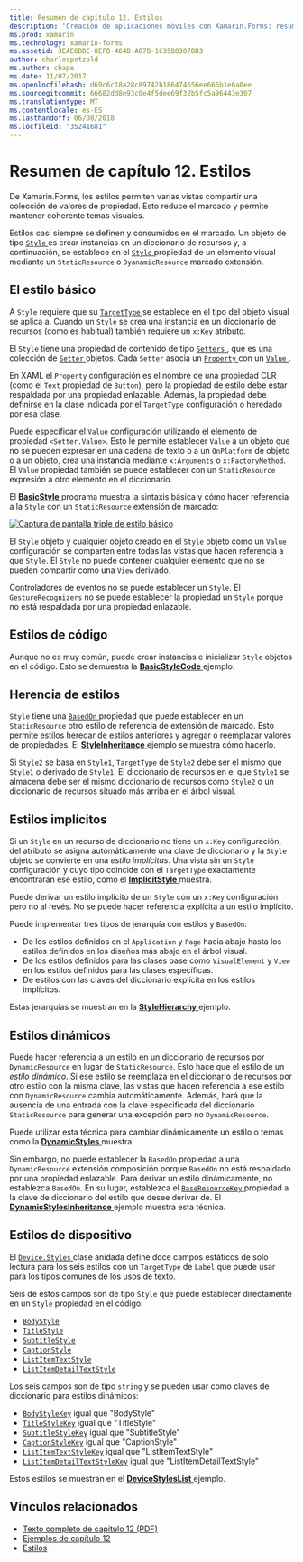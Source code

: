 ```yaml
---
title: Resumen de capítulo 12. Estilos
description: 'Creación de aplicaciones móviles con Xamarin.Forms: resumen de capítulo 12. Estilos'
ms.prod: xamarin
ms.technology: xamarin-forms
ms.assetid: 3EAE6BDC-8EFB-464B-A87B-1C35B8387BB3
author: charlespetzold
ms.author: chape
ms.date: 11/07/2017
ms.openlocfilehash: d69c6c18a28c89742b186474656ee666b1e6a0ee
ms.sourcegitcommit: 66682dd8e93c0e4f5dee69f32b5fc5a96443e307
ms.translationtype: MT
ms.contentlocale: es-ES
ms.lasthandoff: 06/08/2018
ms.locfileid: "35241681"
---
```

# <a name="summary-of-chapter-12-styles"></a>Resumen de capítulo 12. Estilos

De Xamarin.Forms, los estilos permiten varias vistas compartir una colección de valores de propiedad. Esto reduce el marcado y permite mantener coherente temas visuales.

Estilos casi siempre se definen y consumidos en el marcado. Un objeto de tipo [ `Style` ](https://developer.xamarin.com/api/type/Xamarin.Forms.Style/) es crear instancias en un diccionario de recursos y, a continuación, se establece en el [ `Style` ](https://developer.xamarin.com/api/property/Xamarin.Forms.VisualElement.Style/) propiedad de un elemento visual mediante un `StaticResource` o `DyanamicResource` marcado extensión.

## <a name="the-basic-style"></a>El estilo básico

A `Style` requiere que su [ `TargetType` ](https://developer.xamarin.com/api/property/Xamarin.Forms.Style.TargetType/) se establece en el tipo del objeto visual se aplica a. Cuando un `Style` se crea una instancia en un diccionario de recursos (como es habitual) también requiere un `x:Key` atributo.

El `Style` tiene una propiedad de contenido de tipo [ `Setters` ](https://developer.xamarin.com/api/property/Xamarin.Forms.Style.Setters/), que es una colección de [ `Setter` ](https://developer.xamarin.com/api/type/Xamarin.Forms.Setter/) objetos. Cada `Setter` asocia un [ `Property` ](https://developer.xamarin.com/api/property/Xamarin.Forms.Setter.Property/) con un [ `Value` ](https://developer.xamarin.com/api/property/Xamarin.Forms.Setter.Value/).

En XAML el `Property` configuración es el nombre de una propiedad CLR (como el `Text` propiedad de `Button`), pero la propiedad de estilo debe estar respaldada por una propiedad enlazable. Además, la propiedad debe definirse en la clase indicada por el `TargetType` configuración o heredado por esa clase.

Puede especificar el `Value` configuración utilizando el elemento de propiedad `<Setter.Value>`. Esto le permite establecer `Value` a un objeto que no se pueden expresar en una cadena de texto o a un `OnPlatform` de objeto o a un objeto, crea una instancia mediante `x:Arguments` o `x:FactoryMethod`. El `Value` propiedad también se puede establecer con un `StaticResource` expresión a otro elemento en el diccionario.

El [ **BasicStyle** ](https://github.com/xamarin/xamarin-forms-book-samples/tree/master/Chapter12/BasicStyle) programa muestra la sintaxis básica y cómo hacer referencia a la `Style` con un `StaticResource` extensión de marcado:

[![Captura de pantalla triple de estilo básico](images/ch12fg01-small.png "estilos básicos")](images/ch12fg01-large.png#lightbox "estilos básicos")

El `Style` objeto y cualquier objeto creado en el `Style` objeto como un `Value` configuración se comparten entre todas las vistas que hacen referencia a que `Style`. El `Style` no puede contener cualquier elemento que no se pueden compartir como una `View` derivado.

Controladores de eventos no se puede establecer un `Style`. El `GestureRecognizers` no se puede establecer la propiedad un `Style` porque no está respaldada por una propiedad enlazable.

## <a name="styles-in-code"></a>Estilos de código

Aunque no es muy común, puede crear instancias e inicializar `Style` objetos en el código. Esto se demuestra la [ **BasicStyleCode** ](https://github.com/xamarin/xamarin-forms-book-samples/tree/master/Chapter12/BasicStyleCode) ejemplo.

## <a name="style-inheritance"></a>Herencia de estilos

`Style` tiene una [ `BasedOn` ](https://developer.xamarin.com/api/property/Xamarin.Forms.Style.BasedOn/) propiedad que puede establecer en un `StaticResource` otro estilo de referencia de extensión de marcado. Esto permite estilos heredar de estilos anteriores y agregar o reemplazar valores de propiedades. El [ **StyleInheritance** ](https://github.com/xamarin/xamarin-forms-book-samples/tree/master/Chapter12/StyleInheritance) ejemplo se muestra cómo hacerlo.

Si `Style2` se basa en `Style1`, `TargetType` de `Style2` debe ser el mismo que `Style1` o derivado de `Style1`. El diccionario de recursos en el que `Style1` se almacena debe ser el mismo diccionario de recursos como `Style2` o un diccionario de recursos situado más arriba en el árbol visual.

## <a name="implicit-styles"></a>Estilos implícitos

Si un `Style` en un recurso de diccionario no tiene un `x:Key` configuración, del atributo se asigna automáticamente una clave de diccionario y la `Style` objeto se convierte en una *estilo implícitas*. Una vista sin un `Style` configuración y cuyo tipo coincide con el `TargetType` exactamente encontrarán ese estilo, como el [ **ImplicitStyle** ](https://github.com/xamarin/xamarin-forms-book-samples/tree/master/Chapter12/ImplicitStyle) muestra.

Puede derivar un estilo implícito de un `Style` con un `x:Key` configuración pero no al revés. No se puede hacer referencia explícita a un estilo implícito.

Puede implementar tres tipos de jerarquía con estilos y `BasedOn`:

- De los estilos definidos en el `Application` y `Page` hacia abajo hasta los estilos definidos en los diseños más abajo en el árbol visual.
- De los estilos definidos para las clases base como `VisualElement` y `View` en los estilos definidos para las clases específicas.
- De estilos con las claves del diccionario explícita en los estilos implícitos.

Estas jerarquías se muestran en la [ **StyleHierarchy** ](https://github.com/xamarin/xamarin-forms-book-samples/tree/master/Chapter12/StyleHierarchy) ejemplo.

## <a name="dynamic-styles"></a>Estilos dinámicos

Puede hacer referencia a un estilo en un diccionario de recursos por `DynamicResource` en lugar de `StaticResource`. Esto hace que el estilo de un *estilo dinámico*. Si ese estilo se reemplaza en el diccionario de recursos por otro estilo con la misma clave, las vistas que hacen referencia a ese estilo con `DynamicResource` cambia automáticamente. Además, hará que la ausencia de una entrada con la clave especificada del diccionario `StaticResource` para generar una excepción pero no `DynamicResource`.

Puede utilizar esta técnica para cambiar dinámicamente un estilo o temas como la [ **DynamicStyles** ](https://github.com/xamarin/xamarin-forms-book-samples/tree/master/Chapter12/DynamicStyles) muestra.

Sin embargo, no puede establecer la `BasedOn` propiedad a una `DynamicResource` extensión composición porque `BasedOn` no está respaldado por una propiedad enlazable. Para derivar un estilo dinámicamente, no establezca `BasedOn`. En su lugar, establezca el [ `BaseResourceKey` ](https://developer.xamarin.com/api/property/Xamarin.Forms.Style.BaseResourceKey/) propiedad a la clave de diccionario del estilo que desee derivar de. El [ **DynamicStylesInheritance** ](https://github.com/xamarin/xamarin-forms-book-samples/tree/master/Chapter12/DynaStylesInh) ejemplo muestra esta técnica.

## <a name="device-styles"></a>Estilos de dispositivo

El [ `Device.Styles` ](https://developer.xamarin.com/api/type/Xamarin.Forms.Device+Styles/) clase anidada define doce campos estáticos de solo lectura para los seis estilos con un `TargetType` de `Label` que puede usar para los tipos comunes de los usos de texto.

Seis de estos campos son de tipo `Style` que puede establecer directamente en un `Style` propiedad en el código:

- [`BodyStyle`](https://developer.xamarin.com/api/field/Xamarin.Forms.Device+Styles.BodyStyle/)
- [`TitleStyle`](https://developer.xamarin.com/api/field/Xamarin.Forms.Device+Styles.TitleStyle/)
- [`SubtitleStyle`](https://developer.xamarin.com/api/field/Xamarin.Forms.Device+Styles.SubtitleStyle/)
- [`CaptionStyle`](https://developer.xamarin.com/api/field/Xamarin.Forms.Device+Styles.CaptionStyle/)
- [`ListItemTextStyle`](https://developer.xamarin.com/api/field/Xamarin.Forms.Device+Styles.ListItemTextStyle/)
- [`ListItemDetailTextStyle`](https://developer.xamarin.com/api/field/Xamarin.Forms.Device+Styles.ListItemDetailTextStyle/)

Los seis campos son de tipo `string` y se pueden usar como claves de diccionario para estilos dinámicos:

- [`BodyStyleKey`](https://developer.xamarin.com/api/field/Xamarin.Forms.Device+Styles.BodyStyleKey/) igual que "BodyStyle"
- [`TitleStyleKey`](https://developer.xamarin.com/api/field/Xamarin.Forms.Device+Styles.TitleStyleKey/) igual que "TitleStyle"
- [`SubtitleStyleKey`](https://developer.xamarin.com/api/field/Xamarin.Forms.Device+Styles.SubtitleStyleKey/) igual que "SubtitleStyle"
- [`CaptionStyleKey`](https://developer.xamarin.com/api/field/Xamarin.Forms.Device+Styles.CaptionStyleKey/) igual que "CaptionStyle"
- [`ListItemTextStyleKey`](https://developer.xamarin.com/api/field/Xamarin.Forms.Device+Styles.ListItemTextStyleKey/) igual que "ListItemTextStyle"
- [`ListItemDetailTextStyleKey`](https://developer.xamarin.com/api/field/Xamarin.Forms.Device+Styles.ListItemDetailTextStyleKey/) igual que "ListItemDetailTextStyle"

Estos estilos se muestran en el [ **DeviceStylesList** ](https://github.com/xamarin/xamarin-forms-book-samples/tree/master/Chapter12/DeviceStylesList) ejemplo.



## <a name="related-links"></a>Vínculos relacionados

- [Texto completo de capítulo 12 (PDF)](https://download.xamarin.com/developer/xamarin-forms-book/XamarinFormsBook-Ch12-Apr2016.pdf)
- [Ejemplos de capítulo 12](https://github.com/xamarin/xamarin-forms-book-samples/tree/master/Chapter12)
- [Estilos](~/xamarin-forms/user-interface/styles/index.md)
